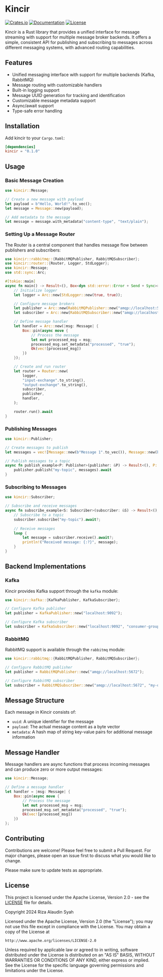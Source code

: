 # Kincir

[![Crates.io](https://img.shields.io/crates/v/kincir.svg)](https://crates.io/crates/kincir)
[![Documentation](https://docs.rs/kincir/badge.svg)](https://docs.rs/kincir)
[![License](https://img.shields.io/badge/license-Apache%202.0-blue.svg)](LICENSE)

Kincir is a Rust library that provides a unified interface for message streaming with support for multiple message broker backends. It offers a simple, consistent API for publishing and subscribing to messages across different messaging systems, with advanced routing capabilities.

## Features

- Unified messaging interface with support for multiple backends (Kafka, RabbitMQ)
- Message routing with customizable handlers
- Built-in logging support
- Message UUID generation for tracking and identification
- Customizable message metadata support
- Async/await support
- Type-safe error handling

## Installation

Add kincir to your `Cargo.toml`:

```toml
[dependencies]
kincir = "0.1.0"
```

## Usage

### Basic Message Creation

```rust
use kincir::Message;

// Create a new message with payload
let payload = b"Hello, World!".to_vec();
let message = Message::new(payload);

// Add metadata to the message
let message = message.with_metadata("content-type", "text/plain");
```

### Setting Up a Message Router

The Router is a central component that handles message flow between publishers and subscribers:

```rust
use kincir::rabbitmq::{RabbitMQPublisher, RabbitMQSubscriber};
use kincir::router::{Router, Logger, StdLogger};
use kincir::Message;
use std::sync::Arc;

#[tokio::main]
async fn main() -> Result<(), Box<dyn std::error::Error + Send + Sync>> {
    // Initialize logger
    let logger = Arc::new(StdLogger::new(true, true));

    // Configure message brokers
    let publisher = Arc::new(RabbitMQPublisher::new("amqp://localhost:5672"));
    let subscriber = Arc::new(RabbitMQSubscriber::new("amqp://localhost:5672", "my-queue"));

    // Define message handler
    let handler = Arc::new(|msg: Message| {
        Box::pin(async move {
            // Process the message
            let mut processed_msg = msg;
            processed_msg.set_metadata("processed", "true");
            Ok(vec![processed_msg])
        })
    });

    // Create and run router
    let router = Router::new(
        logger,
        "input-exchange".to_string(),
        "output-exchange".to_string(),
        subscriber,
        publisher,
        handler,
    );

    router.run().await
}
```

### Publishing Messages

```rust
use kincir::Publisher;

// Create messages to publish
let messages = vec![Message::new(b"Message 1".to_vec()), Message::new(b"Message 2".to_vec())];

// Publish messages to a topic
async fn publish_example<P: Publisher>(publisher: &P) -> Result<(), P::Error> {
    publisher.publish("my-topic", messages).await
}
```

### Subscribing to Messages

```rust
use kincir::Subscriber;

// Subscribe and receive messages
async fn subscribe_example<S: Subscriber>(subscriber: &S) -> Result<(), S::Error> {
    // Subscribe to a topic
    subscriber.subscribe("my-topic").await?;
    
    // Receive messages
    loop {
        let message = subscriber.receive().await?;
        println!("Received message: {:?}", message);
    }
}
```

## Backend Implementations

### Kafka

Kincir provides Kafka support through the `kafka` module:

```rust
use kincir::kafka::{KafkaPublisher, KafkaSubscriber};

// Configure Kafka publisher
let publisher = KafkaPublisher::new("localhost:9092");

// Configure Kafka subscriber
let subscriber = KafkaSubscriber::new("localhost:9092", "consumer-group-id");
```

### RabbitMQ

RabbitMQ support is available through the `rabbitmq` module:

```rust
use kincir::rabbitmq::{RabbitMQPublisher, RabbitMQSubscriber};

// Configure RabbitMQ publisher
let publisher = RabbitMQPublisher::new("amqp://localhost:5672");

// Configure RabbitMQ subscriber
let subscriber = RabbitMQSubscriber::new("amqp://localhost:5672", "my-queue");
```

## Message Structure

Each message in Kincir consists of:

- `uuid`: A unique identifier for the message
- `payload`: The actual message content as a byte vector
- `metadata`: A hash map of string key-value pairs for additional message information

## Message Handler

Message handlers are async functions that process incoming messages and can produce zero or more output messages:

```rust
use kincir::Message;

// Define a message handler
let handler = |msg: Message| {
    Box::pin(async move {
        // Process the message
        let mut processed_msg = msg;
        processed_msg.set_metadata("processed", "true");
        Ok(vec![processed_msg])
    })
};
```

## Contributing

Contributions are welcome! Please feel free to submit a Pull Request. For major changes, please open an issue first to discuss what you would like to change.

Please make sure to update tests as appropriate.

## License

This project is licensed under the Apache License, Version 2.0 - see the [LICENSE](LICENSE) file for details.

Copyright 2024 Riza Alaudin Syah

Licensed under the Apache License, Version 2.0 (the "License");
you may not use this file except in compliance with the License.
You may obtain a copy of the License at

    http://www.apache.org/licenses/LICENSE-2.0

Unless required by applicable law or agreed to in writing, software
distributed under the License is distributed on an "AS IS" BASIS,
WITHOUT WARRANTIES OR CONDITIONS OF ANY KIND, either express or implied.
See the License for the specific language governing permissions and
limitations under the License.